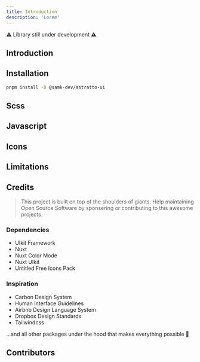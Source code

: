 ```yaml
---
title: Introduction
description: 'Lorem'
---
```


⚠️ Library still under development ⚠️

## Introduction

## Installation

```bash
pnpm install -D @samk-dev/astratto-ui
```

## Scss

## Javascript

## Icons

## Limitations

## Credits

> This project is built on top of the shoulders of giants. Help maintaining Open Source Software by sponsering or contributing to this awesome projects.

### Dependencies

- UIkit Framework
- Nuxt
- Nuxt Color Mode
- Nuxt UIkit
- Untitled Free Icons Pack

### Inspiration

- Carbon Design System
- Human Interface Guidelines
- Airbnb Design Language System
- Dropbox Design Standards
- Tailwindcss

...and all other packages under the hood that makes everything possible 💙

## Contributors
